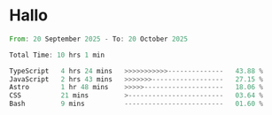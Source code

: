 # Hallo
<!--START_SECTION:waka-->

```rust
From: 20 September 2025 - To: 20 October 2025

Total Time: 10 hrs 1 min

TypeScript   4 hrs 24 mins   >>>>>>>>>>>--------------   43.88 %
JavaScript   2 hrs 43 mins   >>>>>>>------------------   27.15 %
Astro        1 hr 48 mins    >>>>>--------------------   18.06 %
CSS          21 mins         >------------------------   03.64 %
Bash         9 mins          -------------------------   01.60 %
```

<!--END_SECTION:waka-->
